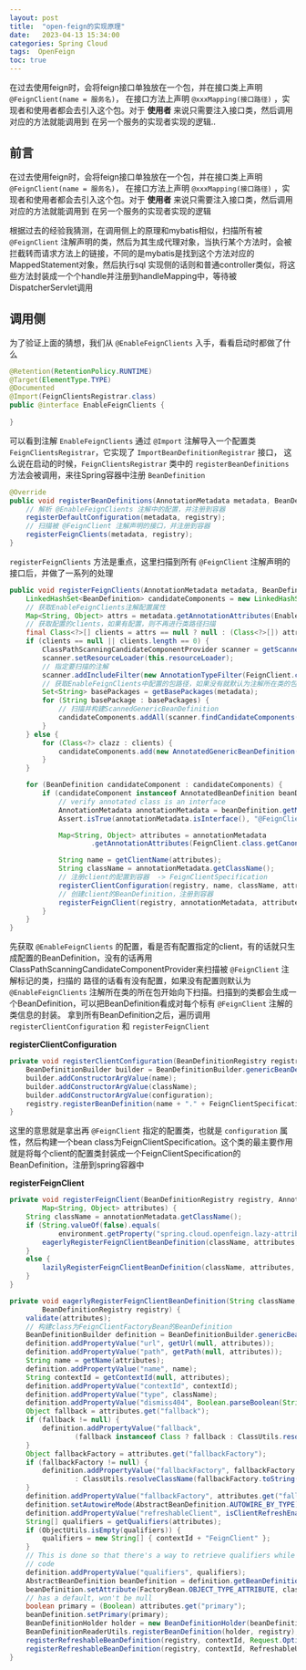 ```yaml
---
layout: post
title:  "open-feign的实现原理"
date:   2023-04-13 15:34:00
categories: Spring Cloud
tags:  OpenFeign
toc: true
---
```



在过去使用feign时，会将feign接口单独放在一个包，并在接口类上声明 `@FeignClient(name = 服务名)`， 在接口方法上声明 `@xxxMapping(接口路径)` ，实现者和使用者都会去引入这个包。对于 **使用者** 来说只需要注入接口类，然后调用对应的方法就能调用到
在另一个服务的实现者实现的逻辑..

<!-- more -->


## 前言

在过去使用feign时，会将feign接口单独放在一个包，并在接口类上声明 `@FeignClient(name = 服务名)`， 在接口方法上声明 `@xxxMapping(接口路径)` ，实现者和使用者都会去引入这个包。对于 **使用者** 来说只需要注入接口类，然后调用对应的方法就能调用到
在另一个服务的实现者实现的逻辑

根据过去的经验我猜测，在调用侧上的原理和mybatis相似，扫描所有被 `@FeignClient` 注解声明的类，然后为其生成代理对象，当执行某个方法时，会被拦截转而请求方法上的链接，不同的是mybatis是找到这个方法对应的MappedStatement对象，然后执行sql
实现侧的话则和普通controller类似，将这些方法封装成一个个handle并注册到handleMapping中，等待被DispatcherServlet调用


## 调用侧

为了验证上面的猜想，我们从 `@EnableFeignClients` 入手，看看启动时都做了什么

```java
@Retention(RetentionPolicy.RUNTIME)
@Target(ElementType.TYPE)
@Documented
@Import(FeignClientsRegistrar.class)
public @interface EnableFeignClients {
    
}
```

可以看到注解 `EnableFeignClients` 通过 `@Import` 注解导入一个配置类 `FeignClientsRegistrar`，它实现了 `ImportBeanDefinitionRegistrar` 接口，
这么说在启动的时候，`FeignClientsRegistrar` 类中的 `registerBeanDefinitions` 方法会被调用，来往Spring容器中注册 `BeanDefinition`

```java
@Override
public void registerBeanDefinitions(AnnotationMetadata metadata, BeanDefinitionRegistry registry) {
    // 解析 @EnableFeignClients 注解中的配置，并注册到容器
    registerDefaultConfiguration(metadata, registry);
    // 扫描被 @FeignClient 注解声明的接口，并注册到容器
    registerFeignClients(metadata, registry);
}
```

`registerFeignClients` 方法是重点，这里扫描到所有 `@FeignClient` 注解声明的接口后，并做了一系列的处理

```java
public void registerFeignClients(AnnotationMetadata metadata, BeanDefinitionRegistry registry) {
    LinkedHashSet<BeanDefinition> candidateComponents = new LinkedHashSet<>();
    // 获取EnableFeignClients注解配置属性
    Map<String, Object> attrs = metadata.getAnnotationAttributes(EnableFeignClients.class.getName());
    // 获取配置的clients，如果有配置，则不再进行类路径扫描
    final Class<?>[] clients = attrs == null ? null : (Class<?>[]) attrs.get("clients");
    if (clients == null || clients.length == 0) {
        ClassPathScanningCandidateComponentProvider scanner = getScanner();
        scanner.setResourceLoader(this.resourceLoader);
        // 指定要扫描的注解
        scanner.addIncludeFilter(new AnnotationTypeFilter(FeignClient.class));
        // 获取EnableFeignClients中配置的包路径，如果没有就默认为注解所在类的包路径
        Set<String> basePackages = getBasePackages(metadata);
        for (String basePackage : basePackages) {
            // 扫描并构建ScannedGenericBeanDefinition
            candidateComponents.addAll(scanner.findCandidateComponents(basePackage));
        }
    } else {
        for (Class<?> clazz : clients) {
            candidateComponents.add(new AnnotatedGenericBeanDefinition(clazz));
        }
    }

    for (BeanDefinition candidateComponent : candidateComponents) {
        if (candidateComponent instanceof AnnotatedBeanDefinition beanDefinition) {
            // verify annotated class is an interface
            AnnotationMetadata annotationMetadata = beanDefinition.getMetadata();
            Assert.isTrue(annotationMetadata.isInterface(), "@FeignClient can only be specified on an interface");

            Map<String, Object> attributes = annotationMetadata
                    .getAnnotationAttributes(FeignClient.class.getCanonicalName());

            String name = getClientName(attributes);
            String className = annotationMetadata.getClassName();
            // 注册client的配置到容器  -> FeignClientSpecification
            registerClientConfiguration(registry, name, className, attributes.get("configuration"));
            // 创建client的BeanDefinition，注册到容器
            registerFeignClient(registry, annotationMetadata, attributes);
        }
    }
}
```

先获取 `@EnableFeignClients` 的配置，看是否有配置指定的client，有的话就只生成配置的BeanDefinition，没有的话再用ClassPathScanningCandidateComponentProvider来扫描被 `@FeignClient` 注解标记的类，扫描的
路径的话看有没有配置，如果没有配置则默认为 `@EnableFeignClients` 注解所在类的所在包开始向下扫描。扫描到的类都会生成一个BeanDefinition，可以把BeanDefinition看成对每个标有 `@FeignClient` 注解的类信息的封装。
拿到所有BeanDefinition之后，遍历调用 `registerClientConfiguration` 和 `registerFeignClient` 


**registerClientConfiguration**

```java
private void registerClientConfiguration(BeanDefinitionRegistry registry, Object name, Object className, Object configuration) {
    BeanDefinitionBuilder builder = BeanDefinitionBuilder.genericBeanDefinition(FeignClientSpecification.class);
    builder.addConstructorArgValue(name);
    builder.addConstructorArgValue(className);
    builder.addConstructorArgValue(configuration);
    registry.registerBeanDefinition(name + "." + FeignClientSpecification.class.getSimpleName(), builder.getBeanDefinition());
}
```

这里的意思就是拿出再 `@FeignClient` 指定的配置类，也就是 `configuration` 属性，然后构建一个bean class为FeignClientSpecification。这个类的最主要作用就是将每个client的配置类封装成一个FeignClientSpecification的BeanDefinition，注册到spring容器中


**registerFeignClient**

```java
private void registerFeignClient(BeanDefinitionRegistry registry, AnnotationMetadata annotationMetadata,
        Map<String, Object> attributes) {
    String className = annotationMetadata.getClassName();
    if (String.valueOf(false).equals(
            environment.getProperty("spring.cloud.openfeign.lazy-attributes-resolution", String.valueOf(false)))) {
        eagerlyRegisterFeignClientBeanDefinition(className, attributes, registry);
    }
    else {
        lazilyRegisterFeignClientBeanDefinition(className, attributes, registry);
    }
}

private void eagerlyRegisterFeignClientBeanDefinition(String className, Map<String, Object> attributes,
        BeanDefinitionRegistry registry) {
    validate(attributes);
    // 构建class为FeignClientFactoryBean的BeanDefinition
    BeanDefinitionBuilder definition = BeanDefinitionBuilder.genericBeanDefinition(FeignClientFactoryBean.class);
    definition.addPropertyValue("url", getUrl(null, attributes));
    definition.addPropertyValue("path", getPath(null, attributes));
    String name = getName(attributes);
    definition.addPropertyValue("name", name);
    String contextId = getContextId(null, attributes);
    definition.addPropertyValue("contextId", contextId);
    definition.addPropertyValue("type", className);
    definition.addPropertyValue("dismiss404", Boolean.parseBoolean(String.valueOf(attributes.get("dismiss404"))));
    Object fallback = attributes.get("fallback");
    if (fallback != null) {
        definition.addPropertyValue("fallback",
                (fallback instanceof Class ? fallback : ClassUtils.resolveClassName(fallback.toString(), null)));
    }
    Object fallbackFactory = attributes.get("fallbackFactory");
    if (fallbackFactory != null) {
        definition.addPropertyValue("fallbackFactory", fallbackFactory instanceof Class ? fallbackFactory
                : ClassUtils.resolveClassName(fallbackFactory.toString(), null));
    }
    definition.addPropertyValue("fallbackFactory", attributes.get("fallbackFactory"));
    definition.setAutowireMode(AbstractBeanDefinition.AUTOWIRE_BY_TYPE);
    definition.addPropertyValue("refreshableClient", isClientRefreshEnabled());
    String[] qualifiers = getQualifiers(attributes);
    if (ObjectUtils.isEmpty(qualifiers)) {
        qualifiers = new String[] { contextId + "FeignClient" };
    }
    // This is done so that there's a way to retrieve qualifiers while generating AOT
    // code
    definition.addPropertyValue("qualifiers", qualifiers);
    AbstractBeanDefinition beanDefinition = definition.getBeanDefinition();
    beanDefinition.setAttribute(FactoryBean.OBJECT_TYPE_ATTRIBUTE, className);
    // has a default, won't be null
    boolean primary = (Boolean) attributes.get("primary");
    beanDefinition.setPrimary(primary);
    BeanDefinitionHolder holder = new BeanDefinitionHolder(beanDefinition, className, qualifiers);
    BeanDefinitionReaderUtils.registerBeanDefinition(holder, registry);
    registerRefreshableBeanDefinition(registry, contextId, Request.Options.class, OptionsFactoryBean.class);
    registerRefreshableBeanDefinition(registry, contextId, RefreshableUrl.class, RefreshableUrlFactoryBean.class);
}
```
